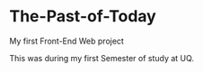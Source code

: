 # The-Past-of-Today

My first Front-End Web project

This was during my first Semester of study at UQ.
